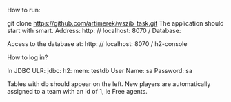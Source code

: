 How to run:

git clone https://github.com/artimerek/wszib_task.git
The application should start with smart. Address: http: // localhost: 8070 /
Database:

Access to the database at: http: // localhost: 8070 / h2-console

How to log in?

In JDBC ULR: jdbc: h2: mem: testdb User Name: sa Password: sa

Tables with db should appear on the left. New players are automatically assigned to a team with an id of 1, ie Free agents.
